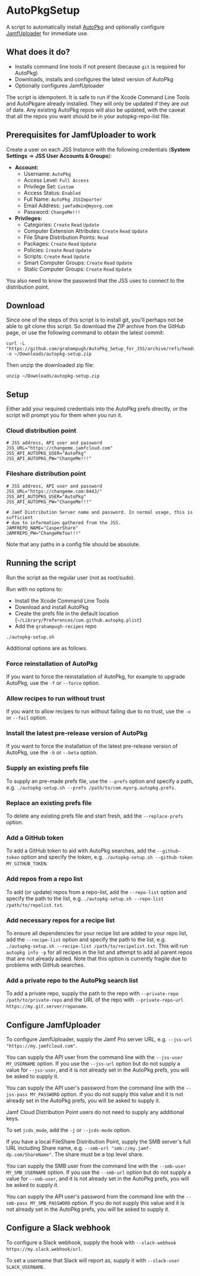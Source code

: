 # AutoPkgSetup

A script to automatically install [AutoPkg] and optionally configure [JamfUploader] for immediate use.

## What does it do?

* Installs command line tools if not present (because `git` is required for
    AutoPkg)
* Downloads, installs and configures the latest version of AutoPkg
* Optionally configures JamfUploader

The script is idempotent. It is safe to run if the Xcode Command Line Tools and
AutoPkgare already installed. They will only be updated if
they are out of date. Any existing AutoPkg repos will also be updated, with the
caveat that all the repos you want should be in your autopkg-repo-list file.

## Prerequisites for JamfUploader to work

Create a user on each JSS Instance with the following credentials
(**System Settings** => **JSS User Accounts & Groups**):  

* **Account:**
  * Username: `AutoPkg`
  * Access Level: `Full Access`
  * Privilege Set: `Custom`
  * Access Status: `Enabled`
  * Full Name: `AutoPkg JSSImporter`
  * Email Address: `jamfadmin@myorg.com`
  * Password: `ChangeMe!!!`  
* **Privileges:**
  * Categories: `Create` `Read` `Update`
  * Computer Extension Attributes: `Create` `Read` `Update`
  * File Share Distribution Points: `Read`
  * Packages: `Create` `Read` `Update`
  * Policies: `Create` `Read` `Update`
  * Scripts: `Create` `Read` `Update`
  * Smart Computer Groups: `Create` `Read` `Update`
  * Static Computer Groups: `Create` `Read` `Update`

You also need to know the password that the JSS uses to connect to the
distribution point.

## Download

Since one of the steps of this script is to install git, you'll perhaps not be able to git clone this script. So download the ZIP archive from the GitHub page, or use the following command to obtain the latest commit:

```
curl -L "https://github.com/grahampugh/AutoPkg_Setup_for_JSS/archive/refs/heads/main.zip" -o ~/Downloads/autopkg-setup.zip
```

Then unzip the downloaded zip file:

```
unzip ~/Downloads/autopkg-setup.zip
```

## Setup

Either add your required credentials into the AutoPkg prefs directly, or
the script will prompt you for them when you run it.

### Cloud distribution point

    # JSS address, API user and password
    JSS_URL="https://changeme.jamfcloud.com"
    JSS_API_AUTOPKG_USER="AutoPkg"
    JSS_API_AUTOPKG_PW="ChangeMe!!!"

### Fileshare distribution point

    # JSS address, API user and password
    JSS_URL="https://changeme.com:8443/"
    JSS_API_AUTOPKG_USER="AutoPkg"
    JSS_API_AUTOPKG_PW="ChangeMe!!!"

    # Jamf Distribution Server name and password. In normal usage, this is sufficient
    # due to information gathered from the JSS.
    JAMFREPO_NAME="CasperShare"
    JAMFREPO_PW="ChangeMeToo!!!"

Note that any paths in a config file should be absolute.

## Running the script

Run the script as the regular user (not as root/sudo).

Run with no options to: 

* Install the Xcode Command Line Tools
* Download and install AutoPkg
* Create the prefs file in the default location (`~/Library/Preferences/com.github.autopkg.plist`)
* Add the `grahampugh-recipes` repo

```
./autopkg-setup.sh
```
Additional options are as follows.

### Force reinstallation of AutoPkg

If you want to force the reinstallation of AutoPkg, for example to upgrade AutoPkg, use the `-f` or `--force` option.

### Allow recipes to run without trust

If you want to allow recipes to run without failing due to no trust, use the `-x` or `--fail` option.

### Install the latest pre-release version of AutoPkg

If you want to force the installation of the latest pre-release version of AutoPkg, use the `-b` or `--beta` option.

### Supply an existing prefs file

To supply an pre-made prefs file, use the `--prefs` option and specify a path, e.g. `./autopkg-setup.sh --prefs /path/to/com.myorg.autopkg.prefs`.

### Replace an existing prefs file

To delete any existing prefs file and start fresh, add the `--replace-prefs` option.

### Add a GitHub token

To add a GitHub token to aid with AutoPkg searches, add the `--github-token` option and specify the token, e.g. `./autopkg-setup.sh --github-token MY_GITHUB_TOKEN`.

### Add repos from a repo list

To add (or update) repos from a repo-list, add the `--repo-list` option and specify the path to the list, e.g. `./autopkg-setup.sh --repo-list /path/to/repolist.txt`.

### Add necessary repos for a recipe list

To ensure all dependencies for your recipe list are added to your repo list, add the `--recipe-list` option and specify the path to the list, e.g. `./autopkg-setup.sh --recipe-list /path/to/recipelist.txt`. This will run `autopkg info -p` for all recipes in the list and attempt to add all parent repos that are not already added. Note that this option is currently fragile due to problems with GitHub searches.


### Add a private repo to the AutoPkg search list

To add a private repo, supply the path to the repo with `--private-repo /path/to/private-repo` and the URL of the repo with `--private-repo-url https://my.git.server/reponame`.

## Configure JamfUploader

To configure JamfUploader, supply the Jamf Pro server URL, e.g. `--jss-url "https://my.jamfcloud.com"`.

You can supply the API user from the command line with the `--jss-user MY_USERNAME` option. If you use the `--jss-url` option but do not supply a value for `--jss-user`, and it is not already set in the AutoPkg prefs, you will be asked to supply it.

You can supply the API user's password from the command line with the `--jss-pass MY_PASSWORD` option. If you do not supply this value and it is not already set in the AutoPkg prefs, you will be asked to supply it.

Jamf Cloud Distribution Point users do not need to supply any additional keys.

To set `jcds_mode`, add the `-j` or `--jcds-mode` option.

If you have a local FileShare Distribution Point, supply the SMB server's full URL including Share name, e.g. `--smb-url "smb://my.jamf-dp.com/ShareName"`. The share must be a top level share.

You can supply the SMB user from the command line with the `--smb-user MY_SMB_USERNAME` option. If you use the `--smb-url` option but do not supply a value for `--smb-user`, and it is not already set in the AutoPkg prefs, you will be asked to supply it.

You can supply the API user's password from the command line with the `--smb-pass MY_SMB_PASSWORD` option. If you do not supply this value and it is not already set in the AutoPkg prefs, you will be asked to supply it.

## Configure a Slack webhook

To configure a Slack webhook, supply the hook with `--slack-webhook https://my.slack.webhook/url`. 

To set a username that Slack will report as, supply it with `--slack-user SLACK_USERNAME`.

[AutoPkg]: https://github.com/autopkg/autopkg
[JamfUploader]: https://github.com/grahampugh/jamf-upload/wiki/JamfUploader-AutoPkg-Processors
